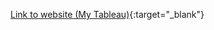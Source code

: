 [Link to website (My Tableau)]("https://public.tableau.com/profile/khacquy#!/vizhome/covid19-workbook_15950697383490/inhKhcQu_week3_assignment?publish=yes"){:target="_blank"}

